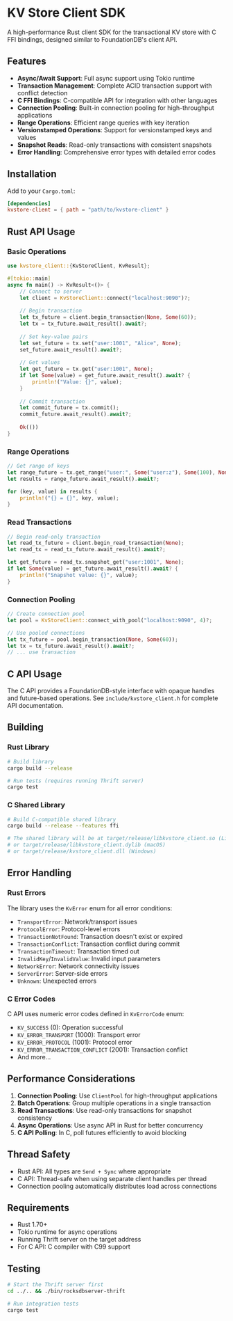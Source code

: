 # KV Store Client SDK

A high-performance Rust client SDK for the transactional KV store with C FFI bindings, designed similar to FoundationDB's client API.

## Features

- **Async/Await Support**: Full async support using Tokio runtime
- **Transaction Management**: Complete ACID transaction support with conflict detection
- **C FFI Bindings**: C-compatible API for integration with other languages
- **Connection Pooling**: Built-in connection pooling for high-throughput applications
- **Range Operations**: Efficient range queries with key iteration
- **Versionstamped Operations**: Support for versionstamped keys and values
- **Snapshot Reads**: Read-only transactions with consistent snapshots
- **Error Handling**: Comprehensive error types with detailed error codes

## Installation

Add to your `Cargo.toml`:

```toml
[dependencies]
kvstore-client = { path = "path/to/kvstore-client" }
```

## Rust API Usage

### Basic Operations

```rust
use kvstore_client::{KvStoreClient, KvResult};

#[tokio::main]
async fn main() -> KvResult<()> {
    // Connect to server
    let client = KvStoreClient::connect("localhost:9090")?;
    
    // Begin transaction
    let tx_future = client.begin_transaction(None, Some(60));
    let tx = tx_future.await_result().await?;
    
    // Set key-value pairs
    let set_future = tx.set("user:1001", "Alice", None);
    set_future.await_result().await?;
    
    // Get values
    let get_future = tx.get("user:1001", None);
    if let Some(value) = get_future.await_result().await? {
        println!("Value: {}", value);
    }
    
    // Commit transaction
    let commit_future = tx.commit();
    commit_future.await_result().await?;
    
    Ok(())
}
```

### Range Operations

```rust
// Get range of keys
let range_future = tx.get_range("user:", Some("user:z"), Some(100), None);
let results = range_future.await_result().await?;

for (key, value) in results {
    println!("{} = {}", key, value);
}
```

### Read Transactions

```rust
// Begin read-only transaction
let read_tx_future = client.begin_read_transaction(None);
let read_tx = read_tx_future.await_result().await?;

let get_future = read_tx.snapshot_get("user:1001", None);
if let Some(value) = get_future.await_result().await? {
    println!("Snapshot value: {}", value);
}
```

### Connection Pooling

```rust
// Create connection pool
let pool = KvStoreClient::connect_with_pool("localhost:9090", 4)?;

// Use pooled connections
let tx_future = pool.begin_transaction(None, Some(60));
let tx = tx_future.await_result().await?;
// ... use transaction
```

## C API Usage

The C API provides a FoundationDB-style interface with opaque handles and future-based operations. See `include/kvstore_client.h` for complete API documentation.

## Building

### Rust Library

```bash
# Build library
cargo build --release

# Run tests (requires running Thrift server)
cargo test
```

### C Shared Library

```bash
# Build C-compatible shared library
cargo build --release --features ffi

# The shared library will be at target/release/libkvstore_client.so (Linux)
# or target/release/libkvstore_client.dylib (macOS)
# or target/release/kvstore_client.dll (Windows)
```


## Error Handling

### Rust Errors

The library uses the `KvError` enum for all error conditions:

- `TransportError`: Network/transport issues
- `ProtocolError`: Protocol-level errors
- `TransactionNotFound`: Transaction doesn't exist or expired
- `TransactionConflict`: Transaction conflict during commit
- `TransactionTimeout`: Transaction timed out
- `InvalidKey`/`InvalidValue`: Invalid input parameters
- `NetworkError`: Network connectivity issues
- `ServerError`: Server-side errors
- `Unknown`: Unexpected errors

### C Error Codes

C API uses numeric error codes defined in `KvErrorCode` enum:

- `KV_SUCCESS` (0): Operation successful
- `KV_ERROR_TRANSPORT` (1000): Transport error
- `KV_ERROR_PROTOCOL` (1001): Protocol error
- `KV_ERROR_TRANSACTION_CONFLICT` (2001): Transaction conflict
- And more...

## Performance Considerations

1. **Connection Pooling**: Use `ClientPool` for high-throughput applications
2. **Batch Operations**: Group multiple operations in a single transaction
3. **Read Transactions**: Use read-only transactions for snapshot consistency
4. **Async Operations**: Use async API in Rust for better concurrency
5. **C API Polling**: In C, poll futures efficiently to avoid blocking

## Thread Safety

- Rust API: All types are `Send + Sync` where appropriate
- C API: Thread-safe when using separate client handles per thread
- Connection pooling automatically distributes load across connections

## Requirements

- Rust 1.70+
- Tokio runtime for async operations
- Running Thrift server on the target address
- For C API: C compiler with C99 support

## Testing

```bash
# Start the Thrift server first
cd ../.. && ./bin/rocksdbserver-thrift

# Run integration tests
cargo test
```